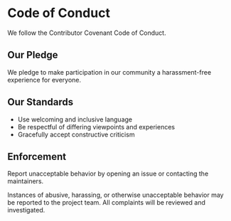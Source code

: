 # Code of Conduct

We follow the Contributor Covenant Code of Conduct.

## Our Pledge
We pledge to make participation in our community a harassment-free experience for everyone.

## Our Standards
- Use welcoming and inclusive language
- Be respectful of differing viewpoints and experiences
- Gracefully accept constructive criticism

## Enforcement
Report unacceptable behavior by opening an issue or contacting the maintainers.

Instances of abusive, harassing, or otherwise unacceptable behavior may be reported to the project team. All complaints will be reviewed and investigated.
